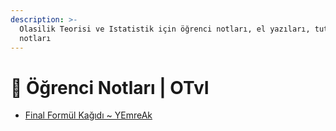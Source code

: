 ```yaml
---
description: >-
  Olasilik Teorisi ve Istatistik için öğrenci notları, el yazıları, tutulmuş notlar
  notları
---
```


# 📕 Öğrenci Notları \| OTvI

<!--YPackage.YGitbookIntegration-tarafından-otomatik-oluşturulmuştur-->

- [Final Formül Kağıdı ~ YEmreAk](Final%20Form%C3%BCl%20Ka%C4%9F%C4%B1d%C4%B1%20~%20YEmreAk.pdf)

<!--YPackage.YGitbookIntegration-tarafından-otomatik-oluşturulmuştur-->
